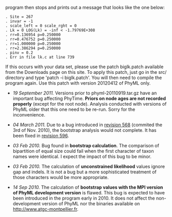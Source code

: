 program then stops and prints out a message that looks like the one below:
```
. Site = 267
. invar = -1
. scale_left = 0 scale_rght = 0
. Lk = 0 LOG(Lk) = -inf < -1.79769E+308
. rr=0.136954 p=0.250000
. rr=0.476752 p=0.250000
. rr=1.000000 p=0.250000
. rr=2.386294 p=0.250000
. pinv = 0.2
. Err in file lk.c at line 739
```
If this occurs with your data set, please use the patch biglk.patch available from the Downloads page on this site. To apply this patch, just go in the src/ directory and type 'patch -i biglk.patch'. You will then need to compile the program again. Use this patch with version 20120412 of PhyML only.

  * _19 September 2011._ Versions prior to phyml-20110919.tar.gz have an important bug affecting PhyTime. **Priors on node ages are not recorded properly** (except for the root node). Analysis conducted with versions of PhyML older that this one need to be re-run. Sorry for the inconvenience.

  * _04 March 2011._ Due to a bug introduced in [revision 568](https://code.google.com/p/phyml/source/detail?r=568) (commited the 3rd of Nov. 2010), the bootstrap analysis would not complete. It has been fixed in [revision 596](https://code.google.com/p/phyml/source/detail?r=596).

  * _03 Feb 2010._ Bug found in **bootstrap calculation**. The comparison of bipartition of equal size could fail when the first character of taxon names were identical. I expect the impact of this bug to be minor.

  * _03 Feb 2010._ The calculation of **unconstrained likelihood** values ignore gap and indels. It is not a bug but a more sophisticated treatment of those characters would be more appropriate.

  * _14 Sep 2010._ The calculation of **bootstrap values with the MPI version of PhyML development version** is flawed. This bug is expected to have been introduced in the program early in 2010. It does not affect the non-development version of PhyML nor the binaries available on http://www.atgc-montpellier.fr.